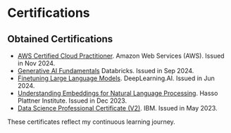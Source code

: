 # Certifications

## Obtained Certifications

- [AWS Certified Cloud Practitioner](https://www.credly.com/badges/30025ddf-e9bb-4a59-a218-43134a7ab89c/linked_in_profile). Amazon Web Services (AWS). Issued in Nov 2024.
- [Generative AI Fundamentals](https://credentials.databricks.com/89ba5272-a0cd-4e7e-9753-8ebadbb9de26)
Databricks. Issued in Sep 2024.
- [Finetuning Large Language Models](https://learn.deeplearning.ai/accomplishments/2ef1728f-bc04-467a-a1b1-417481169505?usp=sharing). DeepLearning.AI. Issued in Jun 2024.
- [Understanding Embeddings for Natural Language Processing](https://drive.google.com/file/d/1nu_U2w2_i-vEy_qfpK5FmMUPYIUuSwCo/view?usp=sharing). Hasso Plattner Institute. Issued in Dec 2023.
- [Data Science Professional Certificate (V2)](https://www.credly.com/badges/6efd515f-7553-4c12-b68b-34629b3d1cb6/linked_in_profile). IBM. Issued in May 2023.

These certificates reflect my continuous learning journey.
